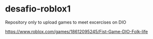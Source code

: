 # desafio-roblox1
Repository only to upload games to meet excercises on DIO

https://www.roblox.com/games/18612095245/Fist-Game-DIO-Folk-life
